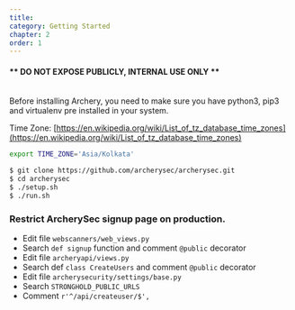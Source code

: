 ```yaml
---
title: 
category: Getting Started
chapter: 2
order: 1
---
```


####  ** **DO NOT EXPOSE PUBLICLY, INTERNAL USE ONLY** **
<br/>
Before installing Archery, you need to make sure you have python3, pip3 and virtualenv pre installed in your system.

Time Zone: [https://en.wikipedia.org/wiki/List_of_tz_database_time_zones](https://en.wikipedia.org/wiki/List_of_tz_database_time_zones)

``` bash
export TIME_ZONE='Asia/Kolkata'

$ git clone https://github.com/archerysec/archerysec.git
$ cd archerysec
$ ./setup.sh
$ ./run.sh
```

### Restrict ArcherySec signup page on production.

- Edit file `webscanners/web_views.py`
- Search `def signup` function and comment `@public` decorator
- Edit file `archeryapi/views.py`
- Search def `class CreateUsers` and comment `@public` decorator
- Edit file `archerysecurity/settings/base.py`
- Search `STRONGHOLD_PUBLIC_URLS`
- Comment `r'^/api/createuser/$',`